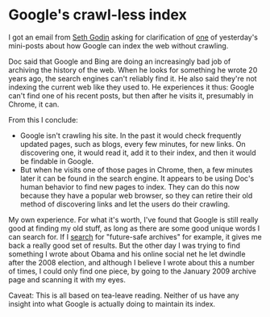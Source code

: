 # Google's crawl-less index
I got an email from <a href="https://seths.blog/">Seth Godin</a> asking for clarification of <a href="http://scripting.com/2020/01/10.html#a154129">one</a> of yesterday's mini-posts about how Google can index the web without crawling.

Doc said that Google and Bing are doing an increasingly bad job of archiving the history of the web. When he looks for something he wrote 20 years ago, the search engines can't reliably find it. He also said they're not indexing the current web like they used to. He experiences it thus: Google can't find one of his recent posts, but then after he visits it, presumably in Chrome, it can. 

From this I conclude:
* Google isn't crawling his site. In the past it would check frequently updated pages, such as blogs, every few minutes, for new links. On discovering one, it would read it, add it to their index, and then it would be findable in Google. 
* But when he visits one of those pages in Chrome, then, a few minutes later it can be found in the search engine. It appears to be using Doc's human behavior to find new pages to index. They can do this now because they have a popular web browser, so they can retire their old method of discovering links and let the users do their crawling. 

My own experience. For what it's worth, I've found that Google is still really good at finding my old stuff, as long as there are some good unique words I can search for. If I <a href="https://www.google.com/search?q=site%3Ascripting.com+%22future-safe+archives%22&rlz=1C5CHFA_enUS743US747&oq=site%3Ascripting.com+%22future-safe+archives%22&aqs=chrome..69i57j69i58.9495j0j3&sourceid=chrome&ie=UTF-8">search</a> for "future-safe archives" for example, it gives me back a really good set of results. But the other day I was trying to find something I wrote about Obama and his online social net he let dwindle after the 2008 election, and although I believe I wrote about this a number of times, I could only find one piece, by going to the January 2009 archive page and scanning it with my eyes. 

Caveat: This is all based on tea-leave reading. Neither of us have any insight into what Google is actually doing to maintain its index. 

